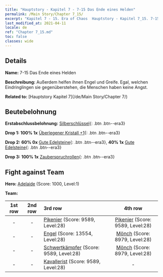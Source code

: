 ```yaml
---
title: "Hauptstory - Kapitel 7 - 7-15 Das Ende eines Helden"
permalink: /Main Story/Chapter 7_15/
excerpt: "Kapitel 7 - 15. Era of Chaos  Hauptstory - Kapitel 7_15. 7-15 Das Ende eines Helden"
last_modified_at: 2021-04-11
locale: de
ref: "Chapter 7_15.md"
toc: false
classes: wide
---
```


## Details

 **Name:** 7-15 Das Ende eines Helden

 **Beschreibung:** Außerdem helfen ihnen Engel und Greife. Egal, welchen Eindringlingen sie gegenüberstehen, die Menschen haben keine Angst.

 **Related to:** [Hauptstory Kapitel 7](/de/Main Story/Chapter 7/)

## Beutebelohnung

 **Erstabschlussbelohnung:** [Silberschlüssel](/de/Items/con_693/){: .btn .btn--era3}

 **Drop 1:** **100% 1x** [Überlegener Kristall +1](/de/Items/mat_24/){: .btn .btn--era3}

 **Drop 2:** **60% 0x** [Gute Edelsteine](/de/Items/mat_16/){: .btn .btn--era3}, **40% 1x** [Gute Edelsteine](/de/Items/mat_16/){: .btn .btn--era3}

 **Drop 3:** **100% 1x** [Zauberspruchrollen](/de/Items/con_694/){: .btn .btn--era3}


## Fight against Team
 **Hero:** [Adelaide](/de/heroes/Adelaide/) (Score: 1000, Level:1)

 **Team:**


  | 1st row | 2nd row | 3rd row | 4th row |
  |:----:|:----:|:----|:----:|
  | - | - | [Pikenier](/de/units/Pikeman/) (Score: 9589, Level:28)  | [Pikenier](/de/units/Pikeman/) (Score: 9589, Level:28)  |
  | - | - | [Engel](/de/units/Angel/) (Score: 13554, Level:28)  | [Mönch](/de/units/Monk/) (Score: 8979, Level:28)  |
  | - | - | [Schwertkämpfer](/de/units/Swordsman/) (Score: 9589, Level:28)  | [Mönch](/de/units/Monk/) (Score: 8979, Level:28)  |
  | - | - | [Kavallerist](/de/units/Cavalier/) (Score: 9589, Level:28)  | - |


